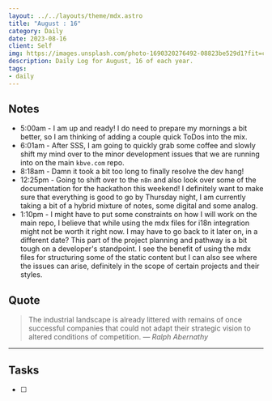 ```yaml
---
layout: ../../layouts/theme/mdx.astro
title: "August : 16"
category: Daily
date: 2023-08-16
client: Self
img: https://images.unsplash.com/photo-1690320276492-08823be529d1?fit=crop&q=85&w=1400&h=700
description: Daily Log for August, 16 of each year.
tags:
- daily
---
```


## Notes

- 5:00am - I am up and ready! I do need to prepare my mornings a bit better, so I am thinking of adding a couple quick ToDos into the mix. 
- 6:01am  - After SSS, I am going to quickly grab some coffee and slowly shift my mind over to the minor development issues that we are running into on the main `kbve.com` repo. 
- 8:18am - Damn it took a bit too long to finally resolve the dev hang! 
- 12:25pm - Going to shift over to the `n8n` and also look over some of the documentation for the hackathon this weekend! I definitely want to make sure that everything is good to go by Thursday night, I am currently taking a bit of a hybrid mixture of notes, some digital and some analog. 
- 1:10pm - I might have to put some constraints on how I will work on the main repo, I believe that while using the mdx files for i18n integration might not be worth it right now. I may have to go back to it later on, in a different date? This part of the project planning and pathway is a bit tough on a developer's standpoint. I see the benefit of using the mdx files for structuring some of the static content but I can also see where the issues can arise, definitely in the scope of certain projects and their styles. 

## Quote

> The industrial landscape is already littered with remains of once successful companies that could not adapt their strategic vision to altered conditions of competition.
> — <cite>Ralph Abernathy</cite>

---

## Tasks

- [ ]